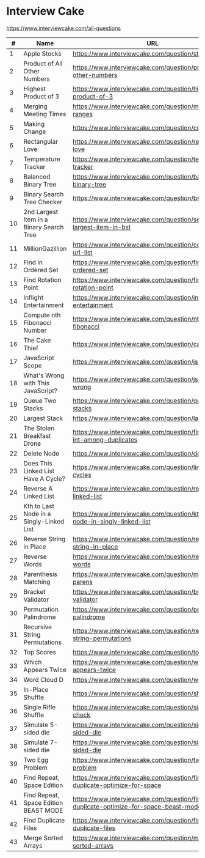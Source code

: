# Interview Cake

https://www.interviewcake.com/all-questions

| #  | Name                                     | URL                                                                                 |
|----|------------------------------------------|-------------------------------------------------------------------------------------|
| 1  | Apple Stocks                             | https://www.interviewcake.com/question/stock-price                                  |
| 2  | Product of All Other Numbers             | https://www.interviewcake.com/question/product-of-other-numbers                     |
| 3  | Highest Product of 3                     | https://www.interviewcake.com/question/highest-product-of-3                         |
| 4  | Merging Meeting Times                    | https://www.interviewcake.com/question/merging-ranges                               |
| 5  | Making Change                            | https://www.interviewcake.com/question/coin                                         |
| 6  | Rectangular Love                         | https://www.interviewcake.com/question/rectangular-love                             |
| 7  | Temperature Tracker                      | https://www.interviewcake.com/question/temperature-tracker                          |
| 8  | Balanced Binary Tree                     | https://www.interviewcake.com/question/balanced-binary-tree                         |
| 9  | Binary Search Tree Checker               | https://www.interviewcake.com/question/bst-checker                                  |
| 10 | 2nd Largest Item in a Binary Search Tree | https://www.interviewcake.com/question/second-largest-item-in-bst                   |
| 11 | MillionGazillion                         | https://www.interviewcake.com/question/compress-url-list                            |
| 12 | Find in Ordered Set                      | https://www.interviewcake.com/question/find-in-ordered-set                          |
| 13 | Find Rotation Point                      | https://www.interviewcake.com/question/find-rotation-point                          |
| 14 | Inflight Entertainment                   | https://www.interviewcake.com/question/inflight-entertainment                       |
| 15 | Compute nth Fibonacci Number             | https://www.interviewcake.com/question/nth-fibonacci                                |
| 16 | The Cake Thief                           | https://www.interviewcake.com/question/cake-thief                                   |
| 17 | JavaScript Scope                         | https://www.interviewcake.com/question/js-scope                                     |
| 18 | What's Wrong with This JavaScript?       | https://www.interviewcake.com/question/js-whats-wrong                               |
| 19 | Queue Two Stacks                         | https://www.interviewcake.com/question/queue-two-stacks                             |
| 20 | Largest Stack                            | https://www.interviewcake.com/question/largest-stack                                |
| 21 | The Stolen Breakfast Drone               | https://www.interviewcake.com/question/find-unique-int-among-duplicates             |
| 22 | Delete Node                              | https://www.interviewcake.com/question/delete-node                                  |
| 23 | Does This Linked List Have A Cycle?      | https://www.interviewcake.com/question/linked-list-cycles                           |
| 24 | Reverse A Linked List                    | https://www.interviewcake.com/question/reverse-linked-list                          |
| 25 | Kth to Last Node in a Singly-Linked List | https://www.interviewcake.com/question/kth-to-last-node-in-singly-linked-list       |
| 26 | Reverse String in Place                  | https://www.interviewcake.com/question/reverse-string-in-place                      |
| 27 | Reverse Words                            | https://www.interviewcake.com/question/reverse-words                                |
| 28 | Parenthesis Matching                     | https://www.interviewcake.com/question/matching-parens                              |
| 29 | Bracket Validator                        | https://www.interviewcake.com/question/bracket-validator                            |
| 30 | Permutation Palindrome                   | https://www.interviewcake.com/question/permutation-palindrome                       |
| 31 | Recursive String Permutations            | https://www.interviewcake.com/question/recursive-string-permutations                |
| 32 | Top Scores                               | https://www.interviewcake.com/question/top-scores                                   |
| 33 | Which Appears Twice                      | https://www.interviewcake.com/question/which-appears-twice                          |
| 34 | Word Cloud D                             | https://www.interviewcake.com/question/word-cloud                                   |
| 35 | In-Place Shuffle                         | https://www.interviewcake.com/question/shuffle                                      |
| 36 | Single Rifle Shuffle                     | https://www.interviewcake.com/question/single-rifle-check                           |
| 37 | Simulate 5-sided die                     | https://www.interviewcake.com/question/simulate-5-sided-die                         |
| 38 | Simulate 7-sided die                     | https://www.interviewcake.com/question/simulate-7-sided-die                         |
| 39 | Two Egg Problem                          | https://www.interviewcake.com/question/two-egg-problem                              |
| 40 | Find Repeat, Space Edition               | https://www.interviewcake.com/question/find-duplicate-optimize-for-space            |
| 41 | Find Repeat, Space Edition BEAST MODE    | https://www.interviewcake.com/question/find-duplicate-optimize-for-space-beast-mode |
| 42 | Find Duplicate Files                     | https://www.interviewcake.com/question/find-duplicate-files                         |
| 43 | Merge Sorted Arrays                      | https://www.interviewcake.com/question/merge-sorted-arrays                          |
